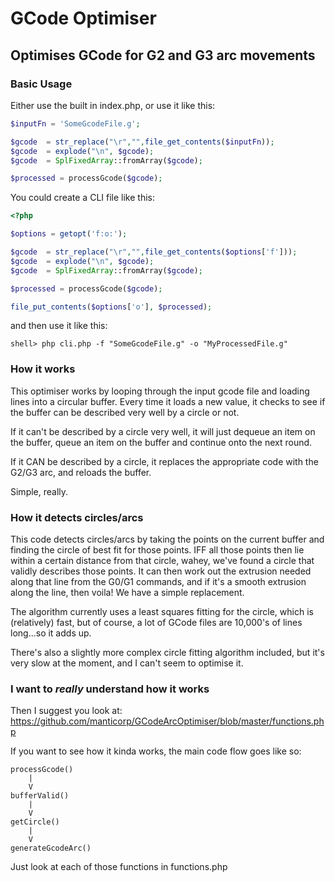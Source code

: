 # GCode Optimiser
## Optimises GCode for G2 and G3 arc movements

### Basic Usage

Either use the built in index.php, or use it like this:

```php
$inputFn = 'SomeGcodeFile.g';

$gcode  = str_replace("\r","",file_get_contents($inputFn));
$gcode  = explode("\n", $gcode);
$gcode  = SplFixedArray::fromArray($gcode);

$processed = processGcode($gcode);
```

You could create a CLI file like this:

```php
<?php

$options = getopt('f:o:');

$gcode  = str_replace("\r","",file_get_contents($options['f']));
$gcode  = explode("\n", $gcode);
$gcode  = SplFixedArray::fromArray($gcode);

$processed = processGcode($gcode);

file_put_contents($options['o'], $processed);
```

and then use it like this:

```
shell> php cli.php -f "SomeGcodeFile.g" -o "MyProcessedFile.g"
```

### How it works

This optimiser works by looping through the input gcode file and loading lines into a circular buffer. Every time it loads a new value, it checks to see if the buffer can be described very well by a circle or not.

If it can't be described by a circle very well, it will just dequeue an item on the buffer, queue an item on the buffer and continue onto the next round.

If it CAN be described by a circle, it replaces the appropriate code with the G2/G3 arc, and reloads the buffer.

Simple, really.

### How it detects circles/arcs

This code detects circles/arcs by taking the points on the current buffer and finding the circle of best fit for those points. IFF all those points then lie within a certain distance from that circle, wahey, we've found a circle that validly describes those points. It can then work out the extrusion needed along that line from the G0/G1 commands, and if it's a smooth extrusion along the line, then voila! We have a simple replacement.

The algorithm currently uses a least squares fitting for the circle, which is (relatively) fast, but of course, a lot of GCode files are 10,000's of lines long...so it adds up.

There's also a slightly more complex circle fitting algorithm included, but it's very slow at the moment, and I can't seem to optimise it.

### I want to *really* understand how it works

Then I suggest you look at: https://github.com/manticorp/GCodeArcOptimiser/blob/master/functions.php

If you want to see how it kinda works, the main code flow goes like so:

```
processGcode()
    |
    V
bufferValid()
    |
    V
getCircle()
    |
    V
generateGcodeArc()

```

Just look at each of those functions in functions.php